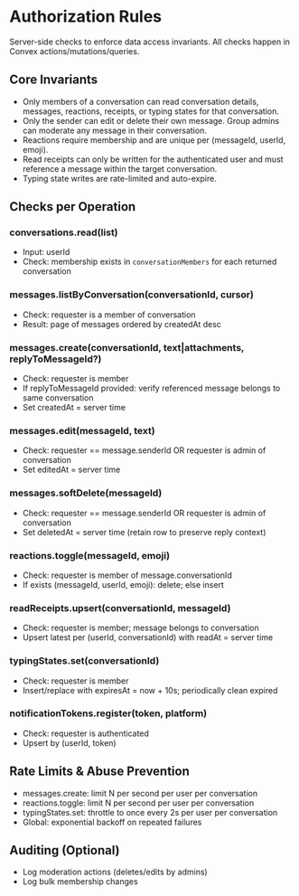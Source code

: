 # Authorization Rules

Server-side checks to enforce data access invariants. All checks happen in Convex actions/mutations/queries.

## Core Invariants

- Only members of a conversation can read conversation details, messages, reactions, receipts, or typing states for that conversation.
- Only the sender can edit or delete their own message. Group admins can moderate any message in their conversation.
- Reactions require membership and are unique per (messageId, userId, emoji).
- Read receipts can only be written for the authenticated user and must reference a message within the target conversation.
- Typing state writes are rate-limited and auto-expire.

## Checks per Operation

### conversations.read(list)
- Input: userId
- Check: membership exists in `conversationMembers` for each returned conversation

### messages.listByConversation(conversationId, cursor)
- Check: requester is a member of conversation
- Result: page of messages ordered by createdAt desc

### messages.create(conversationId, text|attachments, replyToMessageId?)
- Check: requester is member
- If replyToMessageId provided: verify referenced message belongs to same conversation
- Set createdAt = server time

### messages.edit(messageId, text)
- Check: requester == message.senderId OR requester is admin of conversation
- Set editedAt = server time

### messages.softDelete(messageId)
- Check: requester == message.senderId OR requester is admin of conversation
- Set deletedAt = server time (retain row to preserve reply context)

### reactions.toggle(messageId, emoji)
- Check: requester is member of message.conversationId
- If exists (messageId, userId, emoji): delete; else insert

### readReceipts.upsert(conversationId, messageId)
- Check: requester is member; message belongs to conversation
- Upsert latest per (userId, conversationId) with readAt = server time

### typingStates.set(conversationId)
- Check: requester is member
- Insert/replace with expiresAt = now + 10s; periodically clean expired

### notificationTokens.register(token, platform)
- Check: requester is authenticated
- Upsert by (userId, token)

## Rate Limits & Abuse Prevention
- messages.create: limit N per second per user per conversation
- reactions.toggle: limit N per second per user per conversation
- typingStates.set: throttle to once every 2s per user per conversation
- Global: exponential backoff on repeated failures

## Auditing (Optional)
- Log moderation actions (deletes/edits by admins)
- Log bulk membership changes


